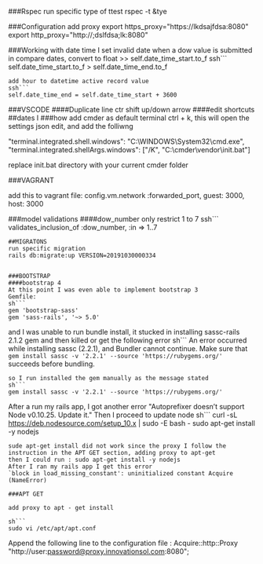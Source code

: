 ###Rspec
run specific type of ttest rspec -t &tye

###Configuration
add proxy 
export https_proxy="https://lkdsajfdsa:8080"
export http_proxy="http://;dslfdsa;lk:8080"

###Working with date time 
I set invalid date when a dow value is submitted in 
 compare dates, convert to float >> self.date_time_start.to_f 
 ssh```
 self.date_time_start.to_f > self.date_time_end.to_f
 ```
 add hour to datetime active record value 
 ssh```
 self.date_time_end = self.date_time_start + 3600
 ```
###VSCODE 
####Duplicate line
ctr shift up/down arrow
####edit shortcuts
##dates
I
###how add cmder as default terminal 
ctrl + k, this will open the settings json edit, and add the folliwng

"terminal.integrated.shell.windows": "C:\\WINDOWS\\System32\\cmd.exe",
"terminal.integrated.shellArgs.windows": ["/K", "C:\\cmder\\vendor\\init.bat"]

replace init.bat directory with your current cmder folder

###VAGRANT
 
add this to vagrant file:
  config.vm.network :forwarded_port, guest: 3000, host: 3000


###model validations
####dow_number only restrict 1 to 7
ssh```
   validates_inclusion_of :dow_number, :in => 1..7
```
##MIGRATONS
run specific migration
rails db:migrate:up VERSION=20191030000334


###BOOTSTRAP
####bootstrap 4
At this point I was even able to implement bootstrap 3
Gemfile:
sh```
gem 'bootstrap-sass'
gem 'sass-rails', '~> 5.0'
```
and I was unable to run bundle install, it stucked in installing sassc-rails 2.1.2 gem and then killed or get the following error
sh```
An error occurred while installing sassc (2.2.1), and Bundler cannot continue.
Make sure that `gem install sassc -v '2.2.1' --source 'https://rubygems.org/'` succeeds before bundling.
```
so I run installed the gem manually as the message stated 
sh```
gem install sassc -v '2.2.1' --source 'https://rubygems.org/'
```
After a run my rails app, I got another error "Autoprefixer doesn’t support Node v0.10.25. Update it."
Then I proceed to update node 
sh```
curl -sL https://deb.nodesource.com/setup_10.x | sudo -E bash -
sudo apt-get install -y nodejs
```
sude apt-get install did not work since the proxy I follow the instruction in the APT GET section, adding proxy to apt-get
then I could run : sudo apt-get install -y nodejs 
After I ran my rails app I get this error
`block in load_missing_constant': uninitialized constant Acquire (NameError)

###APT GET

add proxy to apt - get install

sh```
sudo vi /etc/apt/apt.conf
```
Append the following line to the configuration file :
Acquire::http::Proxy "http://user:password@proxy.innovationsol.com:8080";